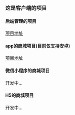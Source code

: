 
### 这是客户端的项目

#### 后端管理的项目

[项目地址](https://gitee.com/edgardong/wecadmin.git)


#### app的商城项目(目前仅支持安卓)

[项目地址](https://github.com/edgardong/wecapps/tree/master/store)

#### 微信小程序的商城项目

开发中...


#### H5的商城项目

开发中...

